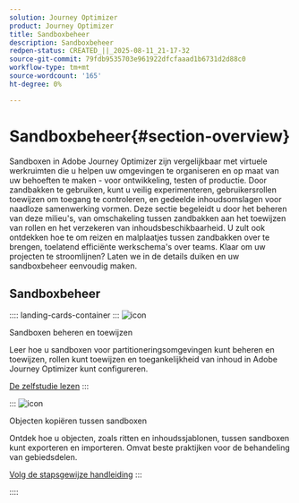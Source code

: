 ```yaml
---
solution: Journey Optimizer
product: Journey Optimizer
title: Sandboxbeheer
description: Sandboxbeheer
redpen-status: CREATED_||_2025-08-11_21-17-32
source-git-commit: 79fdb9535703e961922dfcfaaad1b6731d2d88c0
workflow-type: tm+mt
source-wordcount: '165'
ht-degree: 0%

---
```



# Sandboxbeheer{#section-overview}

Sandboxen in Adobe Journey Optimizer zijn vergelijkbaar met virtuele werkruimten die u helpen uw omgevingen te organiseren en op maat van uw behoeften te maken - voor ontwikkeling, testen of productie. Door zandbakken te gebruiken, kunt u veilig experimenteren, gebruikersrollen toewijzen om toegang te controleren, en gedeelde inhoudsomslagen voor naadloze samenwerking vormen. Deze sectie begeleidt u door het beheren van deze milieu&#39;s, van omschakeling tussen zandbakken aan het toewijzen van rollen en het verzekeren van inhoudsbeschikbaarheid. U zult ook ontdekken hoe te om reizen en malplaatjes tussen zandbakken over te brengen, toelatend efficiënte werkschema&#39;s over teams. Klaar om uw projecten te stroomlijnen? Laten we in de details duiken en uw sandboxbeheer eenvoudig maken.

## Sandboxbeheer

:::: landing-cards-container
:::
![icon](https://cdn.experienceleague.adobe.com/icons/circle-play.svg?lang=nl-NL)

Sandboxen beheren en toewijzen

Leer hoe u sandboxen voor partitioneringsomgevingen kunt beheren en toewijzen, rollen kunt toewijzen en toegankelijkheid van inhoud in Adobe Journey Optimizer kunt configureren.

[De zelfstudie lezen](../using/administration/sandboxes.md)
:::

:::
![icon](https://cdn.experienceleague.adobe.com/icons/list-check.svg?lang=nl-NL)

Objecten kopiëren tussen sandboxen

Ontdek hoe u objecten, zoals ritten en inhoudssjablonen, tussen sandboxen kunt exporteren en importeren. Omvat beste praktijken voor de behandeling van gebiedsdelen.

[Volg de stapsgewijze handleiding](../using/configuration/copy-objects-to-sandbox.md)
:::

::::
